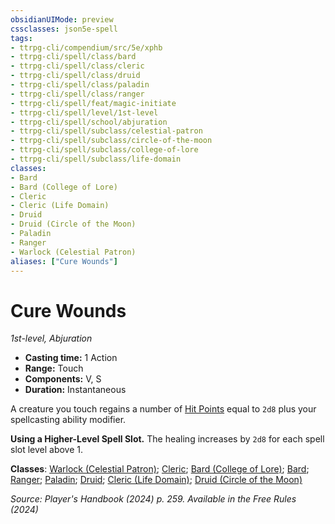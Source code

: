 ```yaml
---
obsidianUIMode: preview
cssclasses: json5e-spell
tags:
- ttrpg-cli/compendium/src/5e/xphb
- ttrpg-cli/spell/class/bard
- ttrpg-cli/spell/class/cleric
- ttrpg-cli/spell/class/druid
- ttrpg-cli/spell/class/paladin
- ttrpg-cli/spell/class/ranger
- ttrpg-cli/spell/feat/magic-initiate
- ttrpg-cli/spell/level/1st-level
- ttrpg-cli/spell/school/abjuration
- ttrpg-cli/spell/subclass/celestial-patron
- ttrpg-cli/spell/subclass/circle-of-the-moon
- ttrpg-cli/spell/subclass/college-of-lore
- ttrpg-cli/spell/subclass/life-domain
classes:
- Bard
- Bard (College of Lore)
- Cleric
- Cleric (Life Domain)
- Druid
- Druid (Circle of the Moon)
- Paladin
- Ranger
- Warlock (Celestial Patron)
aliases: ["Cure Wounds"]
---
```

# Cure Wounds
*1st-level, Abjuration*  


- **Casting time:** 1 Action
- **Range:** Touch
- **Components:** V, S
- **Duration:** Instantaneous

A creature you touch regains a number of [Hit Points](3-Mechanics/CLI/rules/variant-rules/hit-points-xphb.md) equal to `2d8` plus your spellcasting ability modifier.

**Using a Higher-Level Spell Slot.** The healing increases by `2d8` for each spell slot level above 1.

**Classes**: [Warlock (Celestial Patron)](3-Mechanics/CLI/lists/list-spells-classes-warlock-xphb-celestial-patron-xphb.md "subclass=XPHB;class=XPHB"); [Cleric](3-Mechanics/CLI/lists/list-spells-classes-cleric.md); [Bard (College of Lore)](3-Mechanics/CLI/lists/list-spells-classes-bard-xphb-college-of-lore-xphb.md "subclass=XPHB;class=XPHB"); [Bard](3-Mechanics/CLI/lists/list-spells-classes-bard.md); [Ranger](3-Mechanics/CLI/lists/list-spells-classes-ranger.md); [Paladin](3-Mechanics/CLI/lists/list-spells-classes-paladin.md); [Druid](3-Mechanics/CLI/lists/list-spells-classes-druid.md); [Cleric (Life Domain)](3-Mechanics/CLI/lists/list-spells-classes-cleric-xphb-life-domain-xphb.md "subclass=XPHB;class=XPHB"); [Druid (Circle of the Moon)](3-Mechanics/CLI/lists/list-spells-classes-druid-xphb-circle-of-the-moon-xphb.md "subclass=XPHB;class=XPHB")

*Source: Player's Handbook (2024) p. 259. Available in the Free Rules (2024)*
